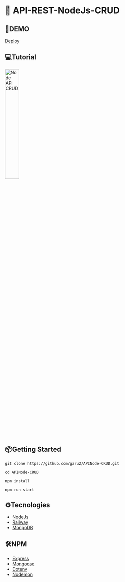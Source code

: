 # 🎲 API-REST-NodeJs-CRUD

## 🚀DEMO
 [Deploy ](https://apinode-crud-production.up.railway.app/products)

## 💻Tutorial
<a href='https://youtu.be/L7AFwNrnHeY' target='_blank'>
    <img width='30%' src='https://img.youtube.com/vi/zOXD9amKrDg/L7AFwNrnHeY' alt='Node API CRUD' />
</a>

## 📦Getting Started
```
git clone https://github.com/garu2/APINode-CRUD.git
```
```
cd APINode-CRUD
```
```
npm install
```
```
npm run start
```
## ⚙Tecnologies
* [NodeJs](https://nodejs.org/en)
* [Railway](https://railway.app/)
* [MongoDB](https://www.mongodb.com/cloud/atlas/register)
## 🛠NPM
* [Express](https://www.npmjs.com/package/express)
* [Mongoose](https://www.npmjs.com/package/mongoose)
* [Dotenv](https://www.npmjs.com/package/dotenv)
* [Nodemon](https://www.npmjs.com/package/nodemon)
